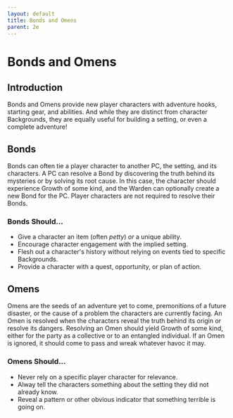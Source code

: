 ```yaml
---
layout: default
title: Bonds and Omens
parent: 2e
---
```


# Bonds and Omens

## Introduction

Bonds and Omens provide new player characters with adventure hooks, starting gear, and abilities. And while they are distinct from character Backgrounds, they are equally useful for building a setting, or even a complete adventure!

## Bonds

Bonds can often tie a player character to another PC, the setting, and its characters. A PC can resolve a Bond by discovering the truth behind its mysteries or by solving its root cause. In this case, the character should experience Growth of some kind, and the Warden can optionally create a new Bond for the PC. Player characters are not required to resolve their Bonds. 

### Bonds Should...

- Give a character an item (often _petty_) _or_ a unique ability.
- Encourage character engagement with the implied setting.
- Flesh out a character's history without relying on events tied to specific Backgrounds. 
- Provide a character with a quest, opportunity, or plan of action. 

## Omens

Omens are the seeds of an adventure yet to come, premonitions of a future disaster, or the cause of a problem the characters are currently facing. An Omen is resolved when the characters reveal the truth behind its origin or resolve its dangers. Resolving an Omen should yield Growth of some kind, either for the party as a collective or to an entangled individual. If an Omen is ignored, it should come to pass and wreak whatever havoc it may.

### Omens Should...

- Never rely on a specific player character for relevance.
- Alway tell the characters something about the setting they did not already know.
- Reveal a pattern or other obvious indicator that something terrible is going on. 
